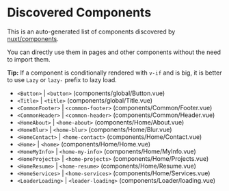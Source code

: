 # Discovered Components

This is an auto-generated list of components discovered by [nuxt/components](https://github.com/nuxt/components).

You can directly use them in pages and other components without the need to import them.

**Tip:** If a component is conditionally rendered with `v-if` and is big, it is better to use `Lazy` or `lazy-` prefix to lazy load.

- `<Button>` | `<button>` (components/global/Button.vue)
- `<Title>` | `<title>` (components/global/Title.vue)
- `<CommonFooter>` | `<common-footer>` (components/Common/Footer.vue)
- `<CommonHeader>` | `<common-header>` (components/Common/Header.vue)
- `<HomeAbout>` | `<home-about>` (components/Home/About.vue)
- `<HomeBlur>` | `<home-blur>` (components/Home/Blur.vue)
- `<HomeContact>` | `<home-contact>` (components/Home/Contact.vue)
- `<Home>` | `<home>` (components/Home/Home.vue)
- `<HomeMyInfo>` | `<home-my-info>` (components/Home/MyInfo.vue)
- `<HomeProjects>` | `<home-projects>` (components/Home/Projects.vue)
- `<HomeResume>` | `<home-resume>` (components/Home/Resume.vue)
- `<HomeServices>` | `<home-services>` (components/Home/Services.vue)
- `<LoaderLoading>` | `<loader-loading>` (components/Loader/loading.vue)
